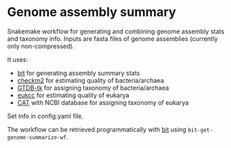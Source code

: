 # Genome assembly summary
Snakemake workflow for generating and combining genome assembly stats and taxonomy info. Inputs are fasta files of genome assemblies (currently only non-compressed).

It uses:

  - [bit](https://github.com/AstrobioMike/bit#bioinformatics-tools-bit) for generating assembly summary stats
  - [checkm2](https://github.com/chklovski/CheckM2#checkm2) for estimating quality of bacteria/archaea
  - [GTDB-tk](https://github.com/Ecogenomics/GTDBTk#gtdb-tk) for assigning taxonomy of bacteria/archaea
  - [eukcc](https://github.com/Finn-Lab/EukCC#eukcc) for estimating quality of eukarya
  - [CAT](https://github.com/dutilh/CAT#cat-and-bat) with NCBI database for assigning taxonomy of eukarya

Set info in config.yaml file.

The workflow can be retrieved programmatically with [bit](https://github.com/AstrobioMike/bit) using `bit-get-genome-summarize-wf`.
